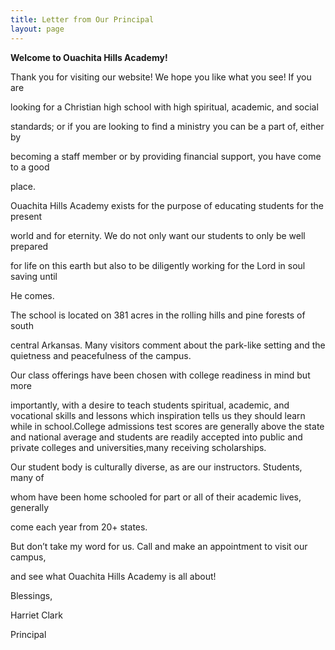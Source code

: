 ```yaml
---
title: Letter from Our Principal
layout: page
---
```

**Welcome to Ouachita Hills Academy!**

Thank you for visiting our website! We hope you like what you see! If you are
  
looking for a Christian high school with high spiritual, academic, and social
  
standards; or if you are looking to find a ministry you can be a part of, either by
  
becoming a staff member or by providing financial support, you have come to a good
  
place.

Ouachita Hills Academy exists for the purpose of educating students for the present
  
world and for eternity. We do not only want our students to only be well prepared
  
for life on this earth but also to be diligently working for the Lord in soul saving until
  
He comes.

The school is located on 381 acres in the rolling hills and pine forests of south
  
central Arkansas. Many visitors comment about the park-like setting and the quietness and peacefulness of the campus.

Our class offerings have been chosen with college readiness in mind but more
  
importantly, with a desire to teach students spiritual, academic, and vocational skills and lessons which inspiration tells us they should learn while in school.College admissions test scores are generally above the state and national average and students are readily accepted into public and private colleges and universities,many receiving scholarships.

Our student body is culturally diverse, as are our instructors. Students, many of
  
whom have been home schooled for part or all of their academic lives, generally
  
come each year from 20+ states.

But don’t take my word for us. Call and make an appointment to visit our campus,
  
and see what Ouachita Hills Academy is all about!

Blessings,

Harriet Clark
  
Principal